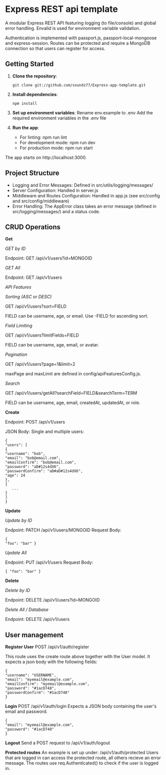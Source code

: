 # Express REST api template

A modular Express REST API featuring logging (to file/console) and global error handling. Envalid is used for environment variable validation.

Authentication is implemented with passport.js, passport-local-mongoose and express-session. Routes can be protected and require a MongoDB connection so that users can register for access.

## Getting Started

1. **Clone the repository**:
   ```
   git clone git://github.com/soundz77/Express-app-template.git
   ```
2. **Install dependencies**:

   ```
   npm install
   ```

3. **Set up environment variables**:
   Rename env.example to .env
   Add the required environment variables in the .env file

4. **Run the app**:
   - For linting: npm run lint
   - For development mode: npm run dev
   - For production mode: npm run start

The app starts on http://localhost:3000.

## Project Structure

- Logging and Error Messages: Defined in src/utils/logging/messages/
- Server Configuration: Handled in server.js
- Middleware and Routes Configuration: Handled in app.js (see src/config and src/config/middleware)
- Error Handling: The AppError class takes an error message (defined in src/logging/messages/) and a status code.

## CRUD Operations

**Get**

_GET by ID_

Endpoint: GET /api/v1/users?id=MONGOID

_GET All_

Endpoint: GET /api/v1/users

_API Features_

_Sorting (ASC or DESC)_

GET /api/v1/users?sort=FIELD

FIELD can be username, age, or email. Use -FIELD for ascending sort.

_Field Limiting_

GET /api/v1/users?limitFields=FIELD

FIELD can be username, age, email, or avatar.

_Pagination_

GET /api/v1/users?page=1&limit=2

maxPage and maxLimit are defined in config/apiFeaturesConfig.js.

_Search_

GET /api/v1/users/getAll?searchField=FIELD&searchTerm=TERM

FIELD can be username, age, email, createdAt, updatedAt, or role.

**Create**

Endpoint: POST /api/v1/users

JSON Body:
Single and multiple users:

```
{
"users": [
{
"username": "bob",
"email": "bob@email.com",
"emailConfirm": "bob@email.com",
"password": "aD#12s4dX6",
"passwordConfirm": "aD#aD#12s4dX6",
"age": 24
},
{
   ...
}
]
}
```

**Update**

_Update by ID_

Endpoint: PATCH /api/v1/users/MONGOID
Request Body:

```
{
"foo": "bar" }
```

_Update All_

Endpoint: PUT /api/v1/users
Request Body:

```
{ "foo": "bar" }
```

**Delete**

_Delete by ID_

Endpoint: DELETE /api/v1/users?id=MONGOID

_Delete All / Database_

Endpoint: DELETE /api/v1/users

## User management

**Register User**
POST /api/v1/auth/register

This route uses the create route above together with the User model.
It expects a json body with the following fields:

```
{
"username": "USERNAME",
"email": "myemail@example.com",
"emailConfirm": "myemail@example.com",
"password": "#1acD748",
"passwordConfirm": "#1acD748"
}
```

**Login**
POST /api/v1/auth/login
Expects a JSON body containing the user's email and password.

```
{
"email": "myemail@example.com",
"password": "#1acD748"
}
```

**Logout**
Send a POST request to /api/v1/auth/logout

**Protected routes**
An example is set up under: /api/v1/auth/protected
Users that are logged in can access the protected route, all others recieve an error message.
The routes use req.Authenticated() to check if the user is logged in.

